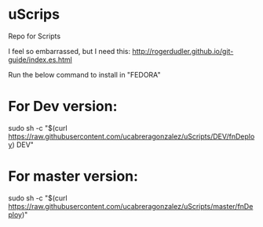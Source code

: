 # uScrips
Repo for Scripts

I feel so embarrassed, but I need this:
http://rogerdudler.github.io/git-guide/index.es.html

Run the below command to install in "FEDORA"

# For Dev version:

sudo sh -c "$(curl https://raw.githubusercontent.com/ucabreragonzalez/uScripts/DEV/fnDeploy) DEV"

# For master version:

sudo sh -c "$(curl https://raw.githubusercontent.com/ucabreragonzalez/uScripts/master/fnDeploy)"
